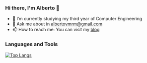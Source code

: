 ### Hi there, I'm Alberto 👋

- 🔭 I’m currently studying my third year of Computer Engineering
- 💬 Ask me about in albertovmrm@gmail.com
- 📫 How to reach me: You can visit my [blog](https://informaticaenuno.wordpress.com/)


### Languages and Tools



[![Top Langs](https://github-readme-stats.vercel.app/api/top-langs/?username=alb3rtov&layout=compact&theme=radical)](https://github.com/anuraghazra/github-readme-stats)
